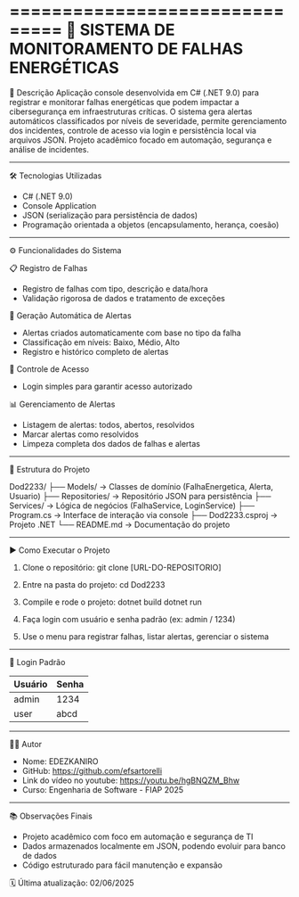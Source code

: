 ===============================
🚨 SISTEMA DE MONITORAMENTO DE FALHAS ENERGÉTICAS
===============================

📌 Descrição
Aplicação console desenvolvida em C# (.NET 9.0) para registrar e monitorar falhas energéticas que podem impactar a cibersegurança em infraestruturas críticas. O sistema gera alertas automáticos classificados por níveis de severidade, permite gerenciamento dos incidentes, controle de acesso via login e persistência local via arquivos JSON. Projeto acadêmico focado em automação, segurança e análise de incidentes.

---

🛠️ Tecnologias Utilizadas

- C# (.NET 9.0)
- Console Application
- JSON (serialização para persistência de dados)
- Programação orientada a objetos (encapsulamento, herança, coesão)

---

⚙️ Funcionalidades do Sistema

📋 Registro de Falhas
- Registro de falhas com tipo, descrição e data/hora
- Validação rigorosa de dados e tratamento de exceções

🚨 Geração Automática de Alertas
- Alertas criados automaticamente com base no tipo da falha
- Classificação em níveis: Baixo, Médio, Alto
- Registro e histórico completo de alertas

👤 Controle de Acesso
- Login simples para garantir acesso autorizado

📊 Gerenciamento de Alertas
- Listagem de alertas: todos, abertos, resolvidos
- Marcar alertas como resolvidos
- Limpeza completa dos dados de falhas e alertas

---

📁 Estrutura do Projeto

Dod2233/
├── Models/                → Classes de domínio (FalhaEnergetica, Alerta, Usuario)
├── Repositories/          → Repositório JSON para persistência
├── Services/              → Lógica de negócios (FalhaService, LoginService)
├── Program.cs             → Interface de interação via console
├── Dod2233.csproj         → Projeto .NET
└── README.md              → Documentação do projeto

---

▶️ Como Executar o Projeto

1. Clone o repositório:
   git clone [URL-DO-REPOSITORIO]

2. Entre na pasta do projeto:
   cd Dod2233

3. Compile e rode o projeto:
   dotnet build
   dotnet run

4. Faça login com usuário e senha padrão (ex: admin / 1234)
5. Use o menu para registrar falhas, listar alertas, gerenciar o sistema

---

👥 Login Padrão

Usuário | Senha
--------|-------
admin   | 1234
user    | abcd

---

👨‍💻 Autor

- Nome: EDEZKANIRO
- GitHub: https://github.com/efsartorelli
- Link do vídeo no youtube: https://youtu.be/hgBNQZM_Bhw
- Curso: Engenharia de Software - FIAP 2025

---

📚 Observações Finais

- Projeto acadêmico com foco em automação e segurança de TI
- Dados armazenados localmente em JSON, podendo evoluir para banco de dados
- Código estruturado para fácil manutenção e expansão

🗓️ Última atualização: 02/06/2025
